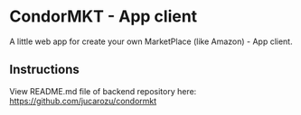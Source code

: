 # CondorMKT - App client

A little web app for create your own MarketPlace (like Amazon) - App client.

## Instructions

View README.md file of backend repository here: https://github.com/jucarozu/condormkt
